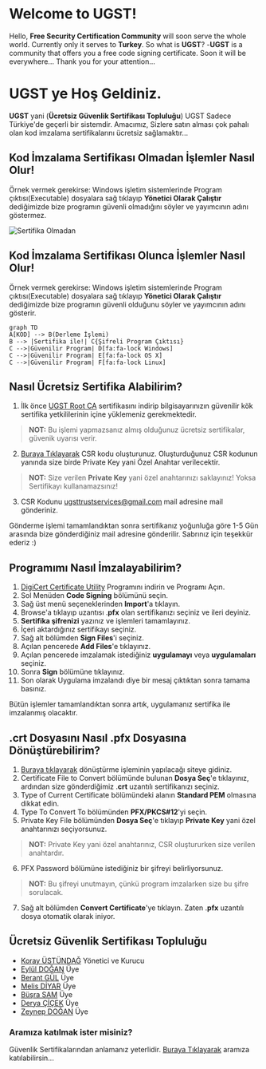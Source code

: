 # Welcome to UGST!

Hello, **Free Security Certification Community** will soon serve the whole world. Currently only it serves to **Turkey**. So what is **UGST**?
	-**UGST** is a community that offers you a free code signing certificate.
Soon it will be everywhere...
Thank you for your attention...

# UGST ye Hoş Geldiniz.

**UGST** yani (**Ücretsiz Güvenlik Sertifikası Topluluğu**)
UGST Sadece Türkiye'de geçerli bir sistemdir. Amacımız, Sizlere satın alması çok pahalı olan kod imzalama sertifikalarını ücretsiz sağlamaktır...

## Kod İmzalama Sertifikası Olmadan İşlemler Nasıl Olur!

Örnek vermek gerekirse: Windows işletim sistemlerinde Program çıktısı(Executable) dosyalara sağ tıklayıp **Yönetici Olarak Çalıştır** dediğimizde bize programın güvenli olmadığını söyler ve yayımcının adını göstermez.

![Sertifika Olmadan](./images/sequence.png)

## Kod İmzalama Sertifikası Olunca İşlemler Nasıl Olur!

Örnek vermek gerekirse: Windows işletim sistemlerinde Program çıktısı(Executable) dosyalara sağ tıklayıp **Yönetici Olarak Çalıştır** dediğimizde bize programın güvenli olduğunu söyler ve yayımcının adını gösterir.

```mermaid
graph TD
A[KOD] --> B(Derleme İşlemi)
B --> |Sertifika ile!| C{Şifreli Program Çıktısı}
C -->|Güvenilir Program| D[fa:fa-lock Windows]
C -->|Güvenilir Program| E[fa:fa-lock OS X]
C -->|Güvenilir Program| F[fa:fa-lock Linux]
```


## Nasıl Ücretsiz Sertifika Alabilirim?

1. İlk önce [UGST Root CA](https://www.ugst-trust.com/CA/ca.crt) sertifikasını indirip bilgisayarınızın güvenilir kök sertifika yetkililerinin içine yüklemeniz gerekmektedir.
>**NOT:** Bu işlemi yapmazsanız almış olduğunuz ücretsiz sertifikalar, güvenik uyarısı verir.
2. [Buraya Tıklayarak](https://www.ugst-trust.com/csr/) CSR kodu oluşturunuz. Oluşturduğunuz CSR kodunun yanında size birde Private Key yani Özel Anahtar verilecektir. 
>**NOT:** Size verilen **Private Key** yani özel anahtarınızı saklayınız! Yoksa Sertifikayı kullanamazsınız!
3. CSR Kodunu [ugsttrustservices@gmail.com](mailto:ugsttrustservices@gmail.com) mail adresine mail gönderiniz.

Gönderme işlemi tamamlandıktan sonra sertifikanız yoğunluğa göre 1-5 Gün arasında bize gönderdiğiniz mail adresine gönderilir.
Sabrınız için teşekkür ederiz :)

## Programımı Nasıl İmzalayabilirim?

1. [DigiCert Certificate Utility](https://www.digicert.com/util/) Programını indirin ve Programı Açın.
2. Sol Menüden **Code Signing** bölümünü seçin.
3. Sağ üst menü seçeneklerinden **Import**'a tıklayın.
4. Browse'a tıklayıp uzantısı .**pfx** olan sertifikanızı seçiniz ve ileri deyiniz.
5. **Sertifika şifrenizi** yazınız ve işlemleri tamamlayınız.
6. İçeri aktardığınız sertifikayı seçiniz.
7. Sağ alt bölümden **Sign Files**'i seçiniz.
8. Açılan pencerede **Add Files**'e tıklayınız.
9. Açılan pencerede imzalamak istediğiniz **uygulamayı** veya **uygulamaları** seçiniz.
10. Sonra **Sign** bölümüne tıklayınız.
11. Son olarak Uygulama imzalandı diye bir mesaj çıktıktan sonra tamama basınız.

Bütün işlemler tamamlandıktan sonra artık, uygulamanız sertifika ile imzalanmış olacaktır.

## .crt Dosyasını Nasıl .pfx Dosyasına Dönüştürebilirim?

1. [Buraya tıklayarak](https://www.sslshopper.com/ssl-converter.html) dönüştürme işleminin yapılacağı siteye gidiniz.
2. Certificate File to Convert bölümünde bulunan **Dosya Seç**'e tıklayınız, ardından size gönderdiğimiz .**crt** uzantılı sertifikanızı seçiniz.
3. Type of Current Certificate bölümündeki alanın **Standard PEM** olmasına dikkat edin.
4. Type To Convert To bölümünden **PFX/PKCS#12**'yi seçin.
5. Private Key File bölümünden **Dosya Seç**'e tıklayıp **Private Key** yani özel anahtarınızı seçiyorsunuz.
>**NOT:** Private Key yani özel anahtarınız, CSR oluştururken size verilen anahtardır.
6. PFX Password bölümüne istediğiniz bir şifreyi belirliyorsunuz.
>**NOT:** Bu şifreyi unutmayın, çünkü program imzalarken size bu şifre sorulacak.
7. Sağ alt bölümden **Convert Certificate**'ye tıklayın. Zaten .**pfx** uzantılı dosya otomatik olarak iniyor.

## Ücretsiz Güvenlik Sertifikası Topluluğu
* [Koray ÜSTÜNDAĞ](mailto:mskorayustundag@gmail.com) Yönetici ve Kurucu
* [Eylül DOĞAN](mailto:mseyluldogan@gmail.com) Üye
* [Berant GÜL](mailto:berantgl@gmail.com) Üye
* [Melis DİYAR](mailto:msmelisdiyar@gmail.com) Üye
* [Büşra SAM](mailto:msbusrasam@gmail.com) Üye
* [Derya ÇİÇEK](mailto:msderyacicek@gmail.com) Üye
* [Zeynep DOĞAN](mailto:zeynepdogan@yandex.com.tr) Üye

### Aramıza katılmak ister misiniz?
Güvenlik Sertifikalarından anlamanız yeterlidir.
[Buraya Tıklayarak](https://yakında/) aramıza katılabilirsin...

